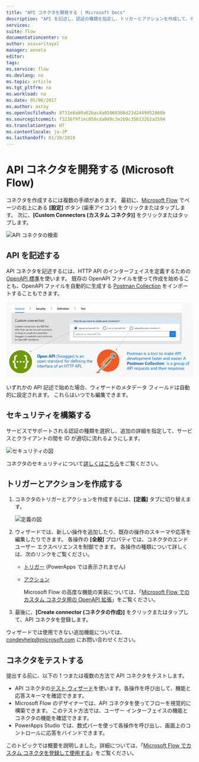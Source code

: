 ```yaml
---
title: "API コネクタを開発する | Microsoft Docs"
description: "API を記述し、認証の種類を指定し、トリガーとアクションを作成して、テストします。"
services: 
suite: flow
documentationcenter: na
author: asavaritayal
manager: anneta
editor: 
tags: 
ms.service: flow
ms.devlang: na
ms.topic: article
ms.tgt_pltfrm: na
ms.workload: na
ms.date: 05/06/2017
ms.author: astay
ms.openlocfilehash: 8731e8a90a62bac4a05068386d23d2449952860b
ms.sourcegitcommit: f3236f9f1ec050cda0d9c3e2b9c356132b2a2594
ms.translationtype: HT
ms.contentlocale: ja-JP
ms.lasthandoff: 01/30/2018
---
```

# <a name="develop-an-api-connector-microsoft-flow"></a>API コネクタを開発する (Microsoft Flow)
コネクタを作成するには複数の手順があります。 最初に、[Microsoft Flow](https://flow.microsoft.com/) でページの右上にある **[設定]** ボタン (歯車アイコン) をクリックまたはタップします。 次に、**[Custom Connectors (カスタム コネクタ)]** をクリックまたはタップします。

![API コネクタの検索](./media/api-connectors-dev/finding-custom-apis.png)

## <a name="describe-your-api"></a>API を記述する
API コネクタを記述するには、HTTP API のインターフェイスを定義するための [OpenAPI 標準](https://swagger.io/)を使います。 既存の OpenAPI ファイルを使って作成を始めることも、OpenAPI ファイルを自動的に生成する [Postman Collection](https://www.getpostman.com/docs/collections) をインポートすることもできます。 

![API の定義の図](./media/api-connectors-dev/build-your-api-updated.png)

いずれかの API 記述で始めた場合、ウィザードのメタデータ フィールドは自動的に設定されます。 これらはいつでも編集できます。  

## <a name="build-security"></a>セキュリティを構築する
サービスでサポートされる認証の種類を選択し、追加の詳細を指定して、サービスとクライアントの間を ID が適切に流れるようにします。 

![セキュリティの図](./media/api-connectors-dev/security.png)

コネクタのセキュリティについて[詳しくはこちら](register-custom-api.md)をご覧ください。

## <a name="build-triggers-and-actions"></a>トリガーとアクションを作成する
1. コネクタのトリガーとアクションを作成するには、**[定義]** タブに切り替えます。 
   
    ![定義の図](./media/api-connectors-dev/definition.png)
2. ウィザードでは、新しい操作を追加したり、既存の操作のスキーマや応答を編集したりできます。 各操作の **[全般]** プロパティでは、コネクタのエンド ユーザー エクスペリエンスを制御できます。 各操作の種類について詳しくは、次のリンクをご覧ください。
   
   * [トリガー](customapi-webhooks.md) (PowerApps では表示されません)
   * [アクション](register-custom-api.md)
     
     Microsoft Flow の高度な機能の実装については、「[Microsoft Flow でのカスタム コネクタ用の OpenAPI 拡張](https://flow.microsoft.com/documentation/customapi-how-to-swagger/)」をご覧ください。 
3. 最後に、**[Create connector (コネクタの作成)]** をクリックまたはタップして、API コネクタを登録します。

ウィザードでは使用できない追加機能については、[condevhelp@microsoft.com](mailto:condevhelp@microsoft.com) にお問い合わせください。

## <a name="test-the-connector"></a>コネクタをテストする
提出する前に、以下の 1 つまたは複数の方法で API コネクタをテストします。 

* API コネクタの[テスト ウィザード](https://flow.microsoft.com/blog/new-updates-custom-api/)を使います。各操作を呼び出して、機能と応答スキーマを確認できます。
* Microsoft Flow のデザイナーでは、API コネクタを使ってフローを視覚的に構築できます。 このテスト方法では、ユーザー インターフェイスの機能とコネクタの機能を確認できます。
* PowerApps Studio では、数式バーを使って各操作を呼び出し、画面上のコントロールに応答をバインドできます。

このトピックでは概要を説明しました。詳細については、「[Microsoft Flow でカスタム コネクタを登録して使用する](register-custom-api.md)」をご覧ください。

